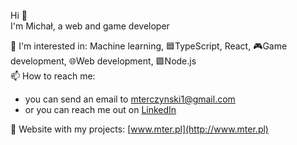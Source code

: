 Hi 👋   
I'm Michał, a web and game developer 

📘 I'm interested in: Machine learning, 🟦TypeScript, React, 🎮Game development, 🌐Web development, 🟩Node.js  
📫 How to reach me: 
  - you can send an email to [mterczynski1@gmail.com](mailto:mterczynski1@gmail.com)
  - or you can reach me out on [LinkedIn](https://www.linkedin.com/in/mterczynski/)  
  
📱 Website with my projects: [www.mter.pl](http://www.mter.pl)
 
<!-- ![](https://github-readme-stats.vercel.app/api/top-langs/?username=mterczynski&layout=compact) -->

